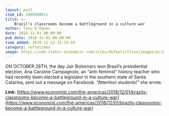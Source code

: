```yaml
---
layout: post
item_id: 2405040611
title: >-
    Brazil’s classrooms become a battleground in a culture war
author: Tatu D'Oquei
date: 2018-12-01 00:00:00
pub_date: 2018-12-01 00:00:00
time_added: 2019-12-23 21:15:16
category: refletimos
image: https://cdn.static-economist.com/sites/default/files/images/print-edition/20181201_AMP002_0.jpg
---
```


ON OCTOBER 28TH, the day Jair Bolsonaro won Brazil’s presidential election, Ana Caroline Campagnolo, an “anti-feminist” history teacher who had recently been elected a legislator in the southern state of Santa Catarina, sent out a message on Facebook. “Attention students!” she wrote.

**Link:** [https://www.economist.com/the-americas/2018/12/01/brazils-classrooms-become-a-battleground-in-a-culture-war](https://www.economist.com/the-americas/2018/12/01/brazils-classrooms-become-a-battleground-in-a-culture-war)

